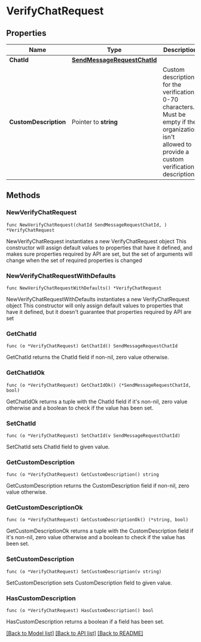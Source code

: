 # VerifyChatRequest

## Properties

Name | Type | Description | Notes
------------ | ------------- | ------------- | -------------
**ChatId** | [**SendMessageRequestChatId**](SendMessageRequestChatId.md) |  | 
**CustomDescription** | Pointer to **string** | Custom description for the verification; 0-70 characters. Must be empty if the organization isn&#39;t allowed to provide a custom verification description. | [optional] 

## Methods

### NewVerifyChatRequest

`func NewVerifyChatRequest(chatId SendMessageRequestChatId, ) *VerifyChatRequest`

NewVerifyChatRequest instantiates a new VerifyChatRequest object
This constructor will assign default values to properties that have it defined,
and makes sure properties required by API are set, but the set of arguments
will change when the set of required properties is changed

### NewVerifyChatRequestWithDefaults

`func NewVerifyChatRequestWithDefaults() *VerifyChatRequest`

NewVerifyChatRequestWithDefaults instantiates a new VerifyChatRequest object
This constructor will only assign default values to properties that have it defined,
but it doesn't guarantee that properties required by API are set

### GetChatId

`func (o *VerifyChatRequest) GetChatId() SendMessageRequestChatId`

GetChatId returns the ChatId field if non-nil, zero value otherwise.

### GetChatIdOk

`func (o *VerifyChatRequest) GetChatIdOk() (*SendMessageRequestChatId, bool)`

GetChatIdOk returns a tuple with the ChatId field if it's non-nil, zero value otherwise
and a boolean to check if the value has been set.

### SetChatId

`func (o *VerifyChatRequest) SetChatId(v SendMessageRequestChatId)`

SetChatId sets ChatId field to given value.


### GetCustomDescription

`func (o *VerifyChatRequest) GetCustomDescription() string`

GetCustomDescription returns the CustomDescription field if non-nil, zero value otherwise.

### GetCustomDescriptionOk

`func (o *VerifyChatRequest) GetCustomDescriptionOk() (*string, bool)`

GetCustomDescriptionOk returns a tuple with the CustomDescription field if it's non-nil, zero value otherwise
and a boolean to check if the value has been set.

### SetCustomDescription

`func (o *VerifyChatRequest) SetCustomDescription(v string)`

SetCustomDescription sets CustomDescription field to given value.

### HasCustomDescription

`func (o *VerifyChatRequest) HasCustomDescription() bool`

HasCustomDescription returns a boolean if a field has been set.


[[Back to Model list]](../README.md#documentation-for-models) [[Back to API list]](../README.md#documentation-for-api-endpoints) [[Back to README]](../README.md)


